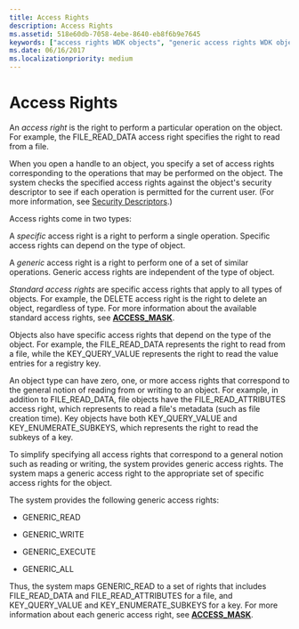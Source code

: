 ```yaml
---
title: Access Rights
description: Access Rights
ms.assetid: 518e60db-7058-4ebe-8640-eb8f6b9e7645
keywords: ["access rights WDK objects", "generic access rights WDK objects", "standard access rights WDK objects", "specific access rights WDK objects", "object access rights WDK kernel"]
ms.date: 06/16/2017
ms.localizationpriority: medium
---
```


# Access Rights


An *access right* is the right to perform a particular operation on the object. For example, the FILE\_READ\_DATA access right specifies the right to read from a file.

When you open a handle to an object, you specify a set of access rights corresponding to the operations that may be performed on the object. The system checks the specified access rights against the object's security descriptor to see if each operation is permitted for the current user. (For more information, see [Security Descriptors](../ifs/security-descriptors.md).)

Access rights come in two types:

A *specific* access right is a right to perform a single operation. Specific access rights can depend on the type of object.

A *generic* access right is a right to perform one of a set of similar operations. Generic access rights are independent of the type of object.

*Standard access rights* are specific access rights that apply to all types of objects. For example, the DELETE access right is the right to delete an object, regardless of type. For more information about the available standard access rights, see [**ACCESS\_MASK**](access-mask.md).

Objects also have specific access rights that depend on the type of the object. For example, the FILE\_READ\_DATA represents the right to read from a file, while the KEY\_QUERY\_VALUE represents the right to read the value entries for a registry key.

An object type can have zero, one, or more access rights that correspond to the general notion of reading from or writing to an object. For example, in addition to FILE\_READ\_DATA, file objects have the FILE\_READ\_ATTRIBUTES access right, which represents to read a file's metadata (such as file creation time). Key objects have both KEY\_QUERY\_VALUE and KEY\_ENUMERATE\_SUBKEYS, which represents the right to read the subkeys of a key.

To simplify specifying all access rights that correspond to a general notion such as reading or writing, the system provides generic access rights. The system maps a generic access right to the appropriate set of specific access rights for the object.

The system provides the following generic access rights:

-   GENERIC\_READ

-   GENERIC\_WRITE

-   GENERIC\_EXECUTE

-   GENERIC\_ALL

Thus, the system maps GENERIC\_READ to a set of rights that includes FILE\_READ\_DATA and FILE\_READ\_ATTRIBUTES for a file, and KEY\_QUERY\_VALUE and KEY\_ENUMERATE\_SUBKEYS for a key. For more information about each generic access right, see [**ACCESS\_MASK**](access-mask.md).

 

